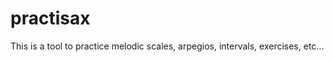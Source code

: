practisax
=========

This is a tool to practice melodic scales, arpegios, intervals, exercises, etc...
